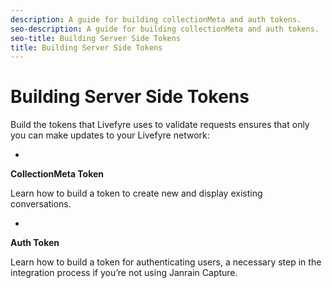 ```yaml
---
description: A guide for building collectionMeta and auth tokens.
seo-description: A guide for building collectionMeta and auth tokens.
seo-title: Building Server Side Tokens
title: Building Server Side Tokens
---
```


# Building Server Side Tokens

Build the tokens that Livefyre uses to validate requests ensures that only you can make updates to your Livefyre network:

  *
  **CollectionMeta Token**
  
  Learn how to build a token to create new and display existing conversations.
  
  
  *
  **Auth Token**
  
  Learn how to build a token for authenticating users, a necessary step in the integration process if you’re not using Janrain Capture.
  
  
